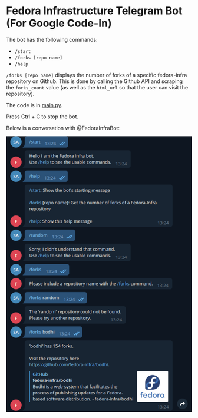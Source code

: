 # Fedora Infrastructure Telegram Bot (For Google Code-In)

The bot has the following commands: 
* `/start`
* `/forks [repo name]`
* `/help`

`/forks [repo name]` displays the number of forks of a specific fedora-infra repository on Github. This is done by calling the Github API and scraping the `forks_count` value (as well as the `html_url` so that the user can visit the repository).

The code is in [main.py](https://github.com/suhas-arun/Google-Code-In/tree/master/Fedora-Telegram-Bot/main.py).

Press Ctrl + C to stop the bot.


Below is a conversation with @FedoraInfraBot:

![Conversation with the bot](./example.png)
